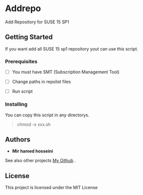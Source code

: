 # Addrepo
Add Repository for SUSE 15 SP1

## Getting Started

If you want add all SUSE 15 sp1 repository yout can use this script.

### Prerequisites

- [ ] You must have SMT (Subscription Management Tool)
- [ ] Change paths in repolist files
- [ ] Run script


### Installing

You can copy this script in any directorys.
> chmod -x xxx.sh

## Authors

* **Mir hamed hosseini**

See also other projects [My Github](https://github.com/hossbit) .

## License

This project is licensed under the MIT License
